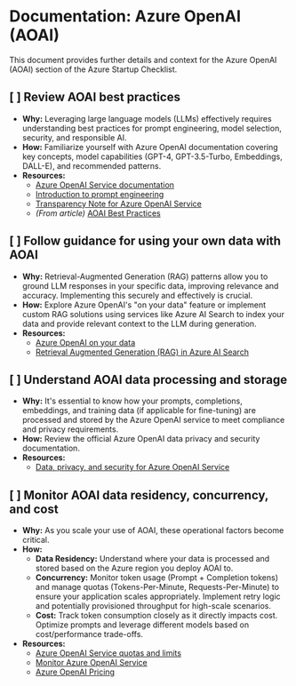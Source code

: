 # Documentation: Azure OpenAI (AOAI)

This document provides further details and context for the Azure OpenAI (AOAI) section of the Azure Startup Checklist.

## [ ] Review AOAI best practices

*   **Why:** Leveraging large language models (LLMs) effectively requires understanding best practices for prompt engineering, model selection, security, and responsible AI.
*   **How:** Familiarize yourself with Azure OpenAI documentation covering key concepts, model capabilities (GPT-4, GPT-3.5-Turbo, Embeddings, DALL-E), and recommended patterns.
*   **Resources:**
    *   [Azure OpenAI Service documentation](https://learn.microsoft.com/en-us/azure/ai-services/openai/)
    *   [Introduction to prompt engineering](https://learn.microsoft.com/en-us/azure/ai-services/openai/concepts/prompt-engineering)
    *   [Transparency Note for Azure OpenAI Service](https://learn.microsoft.com/en-us/legal/cognitive-services/openai/transparency-note)
    *   *(From article)* [AOAI Best Practices](https://techcommunity.microsoft.com/blog/startupsatmicrosoftblog/azure-openai-best-practices-a-quick-reference-guide-to-optimize-your-deployments/4403546)

## [ ] Follow guidance for using your own data with AOAI

*   **Why:** Retrieval-Augmented Generation (RAG) patterns allow you to ground LLM responses in your specific data, improving relevance and accuracy. Implementing this securely and effectively is crucial.
*   **How:** Explore Azure OpenAI's "on your data" feature or implement custom RAG solutions using services like Azure AI Search to index your data and provide relevant context to the LLM during generation.
*   **Resources:**
    *   [Azure OpenAI on your data](https://learn.microsoft.com/en-us/azure/ai-services/openai/concepts/use-your-data)
    *   [Retrieval Augmented Generation (RAG) in Azure AI Search](https://learn.microsoft.com/en-us/azure/search/retrieval-augmented-generation-overview)

## [ ] Understand AOAI data processing and storage

*   **Why:** It's essential to know how your prompts, completions, embeddings, and training data (if applicable for fine-tuning) are processed and stored by the Azure OpenAI service to meet compliance and privacy requirements.
*   **How:** Review the official Azure OpenAI data privacy and security documentation.
*   **Resources:**
    *   [Data, privacy, and security for Azure OpenAI Service](https://learn.microsoft.com/en-us/legal/cognitive-services/openai/data-privacy)

## [ ] Monitor AOAI data residency, concurrency, and cost

*   **Why:** As you scale your use of AOAI, these operational factors become critical.
*   **How:**
    *   **Data Residency:** Understand where your data is processed and stored based on the Azure region you deploy AOAI to.
    *   **Concurrency:** Monitor token usage (Prompt + Completion tokens) and manage quotas (Tokens-Per-Minute, Requests-Per-Minute) to ensure your application scales appropriately. Implement retry logic and potentially provisioned throughput for high-scale scenarios.
    *   **Cost:** Track token consumption closely as it directly impacts cost. Optimize prompts and leverage different models based on cost/performance trade-offs.
*   **Resources:**
    *   [Azure OpenAI Service quotas and limits](https://learn.microsoft.com/en-us/azure/ai-services/openai/concepts/quotas-limits)
    *   [Monitor Azure OpenAI Service](https://learn.microsoft.com/en-us/azure/ai-services/openai/how-to/monitoring)
    *   [Azure OpenAI Pricing](https://azure.microsoft.com/en-us/pricing/details/cognitive-services/openai-service/)

